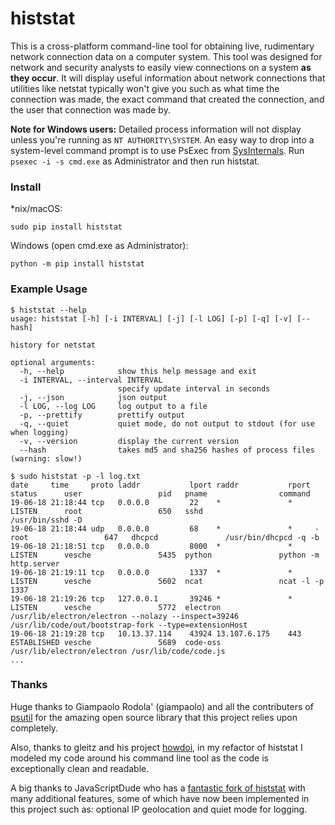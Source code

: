 # histstat

This is a cross-platform command-line tool for obtaining live, rudimentary network connection data on a computer system. This tool was designed for network and security analysts to easily view connections on a system **as they occur**. It will display useful information about network connections that utilities like netstat typically won't give you such as what time the connection was made, the exact command that created the connection, and the user that connection was made by.

**Note for Windows users:** Detailed process information will not display unless you're running as `NT AUTHORITY\SYSTEM`. An easy way to drop into a system-level command prompt is to use PsExec from [SysInternals](https://technet.microsoft.com/en-us/sysinternals/bb842062.aspx). Run `psexec -i -s cmd.exe` as Administrator and then run histstat.

### Install

*nix/macOS:
```
sudo pip install histstat
```

Windows (open cmd.exe as Administrator):
```
python -m pip install histstat
```

### Example Usage

```
$ histstat --help
usage: histstat [-h] [-i INTERVAL] [-j] [-l LOG] [-p] [-q] [-v] [--hash]

history for netstat

optional arguments:
  -h, --help            show this help message and exit
  -i INTERVAL, --interval INTERVAL
                        specify update interval in seconds
  -j, --json            json output
  -l LOG, --log LOG     log output to a file
  -p, --prettify        prettify output
  -q, --quiet           quiet mode, do not output to stdout (for use when logging)
  -v, --version         display the current version
  --hash                takes md5 and sha256 hashes of process files (warning: slow!)

$ sudo histstat -p -l log.txt
date     time     proto laddr           lport raddr           rport status      user                 pid   pname                command
19-06-18 21:18:44 tcp   0.0.0.0         22    *               *     LISTEN      root                 650   sshd                 /usr/bin/sshd -D
19-06-18 21:18:44 udp   0.0.0.0         68    *               *     -           root                 647   dhcpcd               /usr/bin/dhcpcd -q -b
19-06-18 21:18:51 tcp   0.0.0.0         8000  *               *     LISTEN      vesche               5435  python               python -m http.server
19-06-18 21:19:11 tcp   0.0.0.0         1337  *               *     LISTEN      vesche               5602  ncat                 ncat -l -p 1337
19-06-18 21:19:26 tcp   127.0.0.1       39246 *               *     LISTEN      vesche               5772  electron             /usr/lib/electron/electron --nolazy --inspect=39246 /usr/lib/code/out/bootstrap-fork --type=extensionHost
19-06-18 21:19:28 tcp   10.13.37.114    43924 13.107.6.175    443   ESTABLISHED vesche               5689  code-oss             /usr/lib/electron/electron /usr/lib/code/code.js
...
```

### Thanks

Huge thanks to Giampaolo Rodola' (giampaolo) and all the contributers of [psutil](https://github.com/giampaolo/psutil) for the amazing open source library that this project relies upon completely.

Also, thanks to gleitz and his project [howdoi](https://github.com/gleitz/howdoi), in my refactor of histstat I modeled my code around his command line tool as the code is exceptionally clean and readable.

A big thanks to JavaScriptDude who has a [fantastic fork of histstat](https://github.com/JavaScriptDude/histstat) with many additional features, some of which have now been implemented in this project such as: optional IP geolocation and quiet mode for logging.